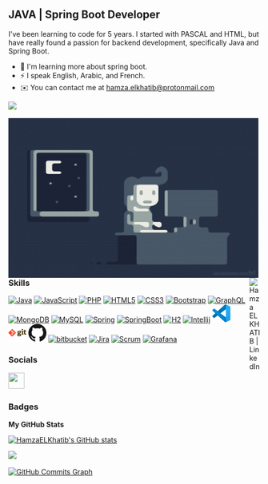 JAVA | Spring Boot Developer
---------------------------

I've been learning to code for 5 years. I started with PASCAL and HTML, but have really found a passion for backend development, specifically Java and Spring Boot.

* 🧠  I'm learning more about spring boot.
* ⚡  I speak English, Arabic, and French.
* ✉️  You can contact me at [hamza.elkhatib@protonmail.com](mailto:hamza.elkhatib@protonmail.com)


<a href="https://www.github.com/HamzaELKhatib" target="_blank" rel="noreferrer"><img
src="https://img.shields.io/github/followers/HamzaELKhatib?logo=github&style=for-the-badge&color=0891b2&labelColor=27272a" /></a>

<img align="left" alt="GIF" src="https://github.com/HamzaELKhatib/HamzaELKhatib/blob/main/coding.gif?raw=true" width="500" height="320" />

<img align="right" alt="Hamza EL KHATIB | LinkedIn" width="22px" src="https://cdn.jsdelivr.net/npm/simple-icons@v3/icons/linkedin.svg" />


<br /><br /><br /><br /><br /><br /><br /><br /><br /><br /><br /><br /><br /><br /><br /><br /><br />




### Skills

<p align="left">
<a href="https://www.oracle.com/java/" target="_blank" rel="noreferrer"><img src="https://raw.githubusercontent.com/danielcranney/readme-generator/main/public/icons/skills/java-colored.svg" width="36" height="36" alt="Java" /></a>
<a href="https://developer.mozilla.org/en-US/docs/Web/JavaScript" target="_blank" rel="noreferrer"><img src="https://raw.githubusercontent.com/danielcranney/readme-generator/main/public/icons/skills/javascript-colored.svg" width="36" height="36" alt="JavaScript" /></a>
<a href="https://www.php.net/" target="_blank" rel="noreferrer"><img src="https://raw.githubusercontent.com/danielcranney/readme-generator/main/public/icons/skills/php-colored.svg" width="36" height="36" alt="PHP" /></a>
<a href="https://developer.mozilla.org/en-US/docs/Glossary/HTML5" target="_blank" rel="noreferrer"><img src="https://raw.githubusercontent.com/danielcranney/readme-generator/main/public/icons/skills/html5-colored.svg" width="36" height="36" alt="HTML5" /></a>
<a href="https://www.w3.org/TR/CSS/#css" target="_blank" rel="noreferrer"><img src="https://raw.githubusercontent.com/danielcranney/readme-generator/main/public/icons/skills/css3-colored.svg" width="36" height="36" alt="CSS3" /></a>
<a href="https://getbootstrap.com/" target="_blank" rel="noreferrer"><img src="https://raw.githubusercontent.com/danielcranney/readme-generator/main/public/icons/skills/bootstrap-colored.svg" width="36" height="36" alt="Bootstrap" /></a>
<a href="https://graphql.org/" target="_blank" rel="noreferrer"><img src="https://raw.githubusercontent.com/danielcranney/readme-generator/main/public/icons/skills/graphql-colored.svg" width="36" height="36" alt="GraphQL" /></a>
<a href="https://www.mongodb.com/" target="_blank" rel="noreferrer"><img src="https://raw.githubusercontent.com/danielcranney/readme-generator/main/public/icons/skills/mongodb-colored.svg" width="36" height="36" alt="MongoDB" /></a>
<a href="https://www.mysql.com/" target="_blank" rel="noreferrer"><img src="https://raw.githubusercontent.com/danielcranney/readme-generator/main/public/icons/skills/mysql-colored.svg" width="36" height="36" alt="MySQL" /></a>
<a href="https://spring.io/" target="_blank" rel="noreferrer"><img src="https://user-images.githubusercontent.com/33158051/103925017-e7673b80-50e4-11eb-9379-ceb82e3f382c.png" width="36" height="36" alt="Spring" /></a>
<a href="https://spring.io/projects/spring-boot" target="_blank" rel="noreferrer"><img src="https://user-images.githubusercontent.com/33158051/103466606-760a4000-4d14-11eb-9941-2f3d00371471.png" width="70" height="36" alt="SpringBoot" /></a>
<a href="https://www.h2database.com/html/main.html" target="_blank" rel="noreferrer"><img src="https://h2database.com/html/images/h2-logo-2.png" width="40" height="36" alt="H2" /></a>
<a href="https://www.jetbrains.com/idea/" target="_blank" rel="noreferrer"><img src="https://pbs.twimg.com/profile_images/1206618215767584769/zl48EuhC_400x400.jpg" width="36" height="36" alt="Intellij" /></a>
<a href="https://code.visualstudio.com/" target="_blank" rel="noreferrer"><img src="https://raw.githubusercontent.com/github/explore/80688e429a7d4ef2fca1e82350fe8e3517d3494d/topics/visual-studio-code/visual-studio-code.png" width="36" height="36" alt="VSCode" /></a>
 <a href="https://git-scm.com/" target="_blank" rel="noreferrer"><img src="https://raw.githubusercontent.com/github/explore/80688e429a7d4ef2fca1e82350fe8e3517d3494d/topics/git/git.png" width="36" height="36" alt="git" /></a>
 <a href="https://github.com/" target="_blank" rel="noreferrer"><img src="https://raw.githubusercontent.com/github/explore/78df643247d429f6cc873026c0622819ad797942/topics/github/github.png" width="36" height="36" alt="github" /></a>
 <a href="https://bitbucket.org/product" target="_blank" rel="noreferrer"><img src="https://e7.pngegg.com/pngimages/475/330/png-clipart-bitbucket-computer-software-github-bitbucket-server-blue-angle.png" width="36" height="36" alt="bitbucket" /></a>
 <a href="https://www.atlassian.com/software/jira" target="_blank" rel="noreferrer"><img src="https://camo.githubusercontent.com/9f105d17211202e728af348707328453142d60e9d22d96e40fd9c8f1923142e6/68747470733a2f2f63646e2e776f726c64766563746f726c6f676f2e636f6d2f6c6f676f732f6a6972612d312e737667" width="36" height="36" alt="Jira" /></a>
 <a href="https://www.scrum.org/" target="_blank" rel="noreferrer"><img src="https://user-images.githubusercontent.com/33634168/89199023-49f46280-d5ae-11ea-8f21-34d69074b8f9.png" width="36" height="36" alt="Scrum" /></a>
 <a href="https://grafana.com/" target="_blank" rel="noreferrer"><img src="https://user-images.githubusercontent.com/5418178/162419165-9570bbeb-c703-4455-af28-f63a8c6dd019.png" width="36" height="36" alt="Grafana" /></a>


### Socials

<p align="left"> <a href="https://www.linkedin.com/in/hamza-el-khatib-826947171" target="_blank" rel="noreferrer"><img src="https://raw.githubusercontent.com/danielcranney/readme-generator/main/public/icons/socials/linkedin.svg" width="32" height="32" /></a></p>
 

### Badges


<b>My GitHub Stats</b>

<a href="http://www.github.com/HamzaELKhatib"><img src="https://github-readme-stats.vercel.app/api?username=HamzaELKhatib&show_icons=true&hide=&count_private=true&title_color=0891b2&text_color=ffffff&icon_color=0891b2&bg_color=27272a&hide_border=true&show_icons=true" alt="HamzaELKhatib's GitHub stats" /></a>

<a href="http://www.github.com/HamzaELKhatib"><img src="https://github-readme-streak-stats.herokuapp.com/?user=HamzaELKhatib&stroke=ffffff&background=27272a&ring=0891b2&fire=0891b2&currStreakNum=ffffff&currStreakLabel=0891b2&sideNums=ffffff&sideLabels=ffffff&dates=ffffff&hide_border=true" /></a>

<a href="http://www.github.com/HamzaELKhatib"><img src="https://activity-graph.herokuapp.com/graph?username=HamzaELKhatib&bg_color=27272a&color=ffffff&line=0891b2&point=ffffff&area_color=27272a&area=true&hide_border=true&custom_title=GitHub%20Commits%20Graph" alt="GitHub Commits Graph" /></a>




 
